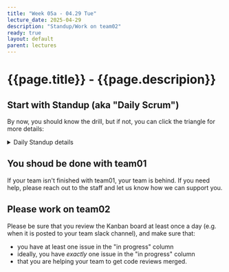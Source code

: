 ```yaml
---
title: "Week 05a - 04.29 Tue"
lecture_date: 2025-04-29
description: "Standup/Work on team02"
ready: true
layout: default
parent: lectures
---
```


# {{page.title}} - {{page.descripion}}

## Start with Standup (aka "Daily Scrum")

By now, you should know the drill, but if not, you can click the triangle for more details:

<details markdown="1">
<summary markdown="1">Daily Standup details</summary>
Make a post in your team slack channel answering the three standup questions:
* What have you finished since last standup?
* What are you working on now?
* Are you stuck on anything, or blocked by anything?

When you see that everyone that is present has made a post in the channel (including anyone attending remotely via zoom), 
invite everyone to stand, and read out their post to the group.

Take note of anyone that's missing; `@` them on the slack channel, and ask them to make a standup post as soon as they get an opportunity.
</details>


## You shoud be done with team01

If your team isn't finished with team01, your team is behind.  If you need help, please reach out to the staff and let us know how we can support you.

## Please work on team02

Please be sure that you review the Kanban board at least once a day (e.g. when it is posted to your team slack channel), and make sure that:
* you have at least one issue in the "in progress" column
* ideally, you have *exactly* one issue in the "in progress" column
* that you are helping your team to get code reviews merged.
